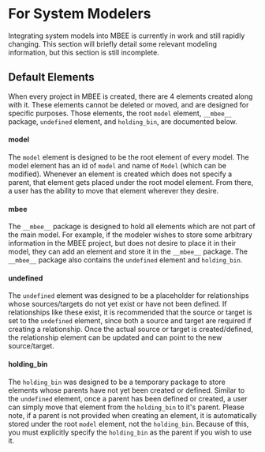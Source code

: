 # For System Modelers

Integrating system models into MBEE is currently in work and still rapidly
changing. This section will briefly detail some relevant modeling information,
but this section is still incomplete.

## Default Elements

When every project in MBEE is created, there are 4 elements created along with
it. These elements cannot be deleted or moved, and are designed for specific
purposes. Those elements, the root `model` element, `__mbee__` package, 
`undefined` element, and `holding_bin`, are documented below.

#### model

The `model` element is designed to be the root element of every model. The model
element has an id of `model` and name of `Model` (which can be modified).
Whenever an element is created which does not specify a parent, that element
gets placed under the root model element. From there, a user has the ability to
move that element wherever they desire.

#### __mbee__

The `__mbee__` package is designed to hold all elements which are not part of
the main model. For example, if the modeler wishes to store some arbitrary
information in the MBEE project, but does not desire to place it in their model,
they can add an element and store it in the `__mbee__` package. The `__mbee__`
package also contains the `undefined` element and `holding_bin`.

#### undefined

The `undefined` element was designed to be a placeholder for relationships whose
sources/targets do not yet exist or have not been defined. If relationships like
these exist, it is recommended that the source or target is set to the
`undefined` element, since both a source and target are required if creating a
relationship. Once the actual source or target is created/defined, the
relationship element can be updated and can point to the new source/target.

#### holding_bin

The `holding_bin` was designed to be a temporary package to store elements whose
parents have not yet been created or defined. Similar to the `undefined`
element, once a parent has been defined or created, a user can simply move that
element from the `holding_bin` to it's parent. Please note, if a parent is not
provided when creating an element, it is automatically stored under the root
`model` element, not the `holding_bin`. Because of this, you must explicitly
specify the `holding_bin` as the parent if you wish to use it.
